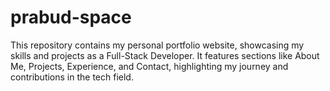 # prabud-space
This repository contains my personal portfolio website, showcasing my skills and projects as a Full-Stack Developer. It features sections like About Me, Projects, Experience, and Contact, highlighting my journey and contributions in the tech field.
